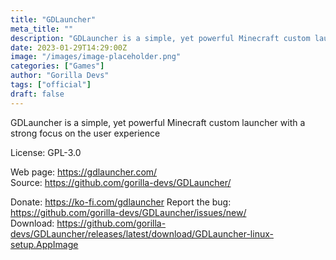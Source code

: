 ```yaml
---
title: "GDLauncher"
meta_title: ""
description: "GDLauncher is a simple, yet powerful Minecraft custom launcher with a strong focus on the user experience"
date: 2023-01-29T14:29:00Z
image: "/images/image-placeholder.png"
categories: ["Games"]
author: "Gorilla Devs"
tags: ["official"]
draft: false
---
```


GDLauncher is a simple, yet powerful Minecraft custom launcher with a strong focus on the user experience

License: GPL-3.0

Web page: https://gdlauncher.com/  
Source: https://github.com/gorilla-devs/GDLauncher/

Donate: https://ko-fi.com/gdlauncher
Report the bug: https://github.com/gorilla-devs/GDLauncher/issues/new/   
Download: https://github.com/gorilla-devs/GDLauncher/releases/latest/download/GDLauncher-linux-setup.AppImage
